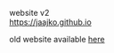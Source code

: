 website v2 <br>
https://jaajko.github.io <br>

old website available <a href="https://jaajko.github.io/website">here</a>
